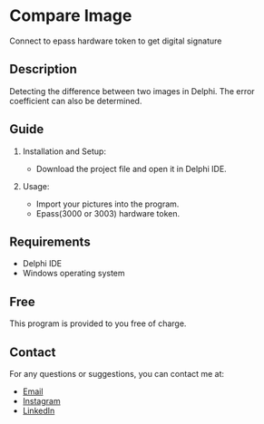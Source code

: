 # Compare Image

Connect to epass hardware token to get digital signature

## Description

Detecting the difference between two images in Delphi. The error coefficient can also be determined.

## Guide

1. Installation and Setup:
   - Download the project file and open it in Delphi IDE.
   
2. Usage:
   - Import your pictures into the program.
   - Epass(3000 or 3003) hardware token.
   
## Requirements

- Delphi IDE
- Windows operating system

## Free

This program is provided to you free of charge.

## Contact

For any questions or suggestions, you can contact me at:

- [Email](mailto:abolfazl77ka@gmail.com)
- [Instagram](https://instagram.com/aidenkazemzadeh)
- [LinkedIn](https://www.linkedin.com/in/aiden-kazemzadeh-19b1a9196)
